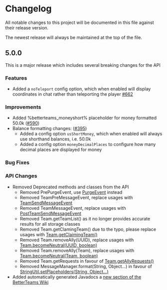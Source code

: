# Changelog

All notable changes to this project will be documented in this file against their release version.

The newest release will always be maintained at the top of the file.

## 5.0.0

This is a major release which includes several breaking changes for the API

### Features

* Added a `noTeleport` config option, which when enabled will display coordinates in chat rather than teleporting the
  player [#662](https://github.com/booksaw/BetterTeams/issues/662)

### Improvements

* Added %betterteams_moneyshort% placeholder for money formatted
  50.0k ([#590](https://github.com/booksaw/BetterTeams/issues/590))
* Balance formatting changes: ([#395](https://github.com/booksaw/BetterTeams/issues/395))
    * Added a config option `usShortMoney`, which when enabled will always use shorthand balances, i.e. 50.0k
    * Added a config option `moneyDecimalPlaces` to configure how many decimal places are displayed for money

### Bug Fixes

### API Changes

* Removed Deprecated methods and classes from the API
    * Removed PrePurgeEvent,
      use [PurgeEvent](https://betterteams.booksaw.dev/apidocs/com/booksaw/betterTeams/customEvents/PurgeEvent.html)
      instead
    * Removed TeamPreMessageEvent,
      replace usages
      with [TeamSendMessageEvent](https://betterteams.booksaw.dev/apidocs/com/booksaw/betterTeams/customEvents/TeamSendMessageEvent.html)
    * Removed TeamMessageEvent,
      replace usages
      with [PostTeamSendMessageEvent](https://betterteams.booksaw.dev/apidocs/com/booksaw/betterTeams/customEvents/post/PostTeamSendMessageEvent.html)
    * Removed Team.getTeamList() as it no longer provides accurate results for all storage classes
    * Removed Team.getClamingTeam() due to the typo, please
      replace usages
      with [Team.getClaimingTeam()](https://betterteams.booksaw.dev/apidocs/com/booksaw/betterTeams/Team.html#getClaimingTeam(org.bukkit.Location))
    * Removed Team.removeAlly(UUID),
      replace usages
      with [Team.becomeNeutral(UUID, boolean)](https://betterteams.booksaw.dev/apidocs/com/booksaw/betterTeams/Team.html#becomeNeutral(java.util.UUID,boolean))
    * Removed Team.removeAlly(Team), replace usages
      with [Team.becomeNeutral(Team, boolean)](https://betterteams.booksaw.dev/apidocs/com/booksaw/betterTeams/Team.html#becomeNeutral(com.booksaw.betterTeams.Team,boolean))
    * Removed Team.getRequests in favour
      of [Team.getAllyRequests()](https://betterteams.booksaw.dev/apidocs/com/booksaw/betterTeams/Team.html#getAllyRequests())
    * Removed MessageManager.format(String, Object...) in favour
      of [StringUtil.setPlaceholders(String, Object...)](https://betterteams.booksaw.dev/apidocs/com/booksaw/betterTeams/util/StringUtil.html#setPlaceholders(java.lang.String,java.lang.Object...))
* Added automatically generated Javadocs
  a [new section of the BetterTeams Wiki](https://betterteams.booksaw.dev/apidocs/index.html)
